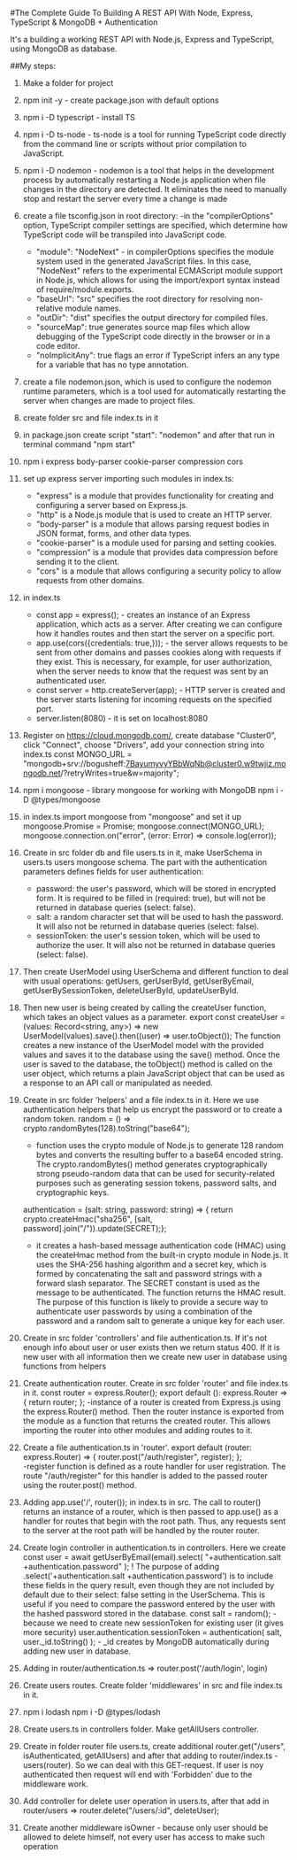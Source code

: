 #The Complete Guide To Building A REST API With Node, Express, TypeScript & MongoDB + Authentication

It's a building a working REST API with Node.js, Express and TypeScript, using MongoDB as database.

##My steps:

1. Make a folder for project
2. npm init -y - create package.json with default options
3. npm i -D typescript - install TS
4. npm i -D ts-node - ts-node is a tool for running TypeScript code directly from the command line or scripts without prior compilation to JavaScript.
5. npm i -D nodemon - nodemon is a tool that helps in the development process by automatically restarting a Node.js application when file changes in the directory are detected. It eliminates the need to manually stop and restart the server every time a change is made
6. create a file tsconfig.json in root directory:
   -in the "compilerOptions" option, TypeScript compiler settings are specified, which determine how TypeScript code will be transpiled into JavaScript code.
   - "module": "NodeNext" - in compilerOptions specifies the module system used in the generated JavaScript files. In this case, "NodeNext" refers to the experimental ECMAScript module support in Node.js, which allows for using the import/export syntax instead of require/module.exports.
   - "baseUrl": "src" specifies the root directory for resolving non-relative module names.
   - "outDir": "dist" specifies the output directory for compiled files.
   - "sourceMap": true generates source map files which allow debugging of the TypeScript code directly in the browser or in a code editor.
   - "noImplicitAny": true flags an error if TypeScript infers an any type for a variable that has no type annotation.
7. create a file nodemon.json, which is used to configure the nodemon runtime parameters, which is a tool used for automatically restarting the server when changes are made to project files.
8. create folder src and file index.ts in it
9. in package.json create script "start": "nodemon" and after that run in terminal command "npm start"
10. npm i express body-parser cookie-parser compression cors
11. set up express server importing such modules in index.ts:
    - "express" is a module that provides functionality for creating and configuring a server based on Express.js.
    - "http" is a Node.js module that is used to create an HTTP server.
    - "body-parser" is a module that allows parsing request bodies in JSON format, forms, and other data types.
    - "cookie-parser" is a module used for parsing and setting cookies.
    - "compression" is a module that provides data compression before sending it to the client.
    - "cors" is a module that allows configuring a security policy to allow requests from other domains.
12. in index.ts
    - const app = express(); - creates an instance of an Express application, which acts as a server. After creating we can configure how it handles routes and then start the server on a specific port.
    - app.use(cors({credentials: true,})); - the server allows requests to be sent from other domains and passes cookies along with requests if they exist. This is necessary, for example, for user authorization, when the server needs to know that the request was sent by an authenticated user.
    - const server = http.createServer(app); - HTTP server is created and the server starts listening for incoming requests on the specified port.
    - server.listen(8080) - it is set on localhost:8080
13. Register on https://cloud.mongodb.com/, create database "Cluster0", click "Connect", choose "Drivers", add your connection string into index.ts
    const MONGO_URL =
    "mongodb+srv://bogusheff:7BayumyvyYBbWqNb@cluster0.w9twjiz.mongodb.net/?retryWrites=true&w=majority";
14. npm i mongoose - library mongoose for working with MongoDB
    npm i -D @types/mongoose
15. in index.ts import mongoose from "mongoose" and set it up
    mongoose.Promise = Promise;
    mongoose.connect(MONGO_URL);
    mongoose.connection.on("error", (error: Error) => console.log(error));
16. Create in src folder db and file users.ts in it, make UserSchema in users.ts users mongoose schema.
    The part with the authentication parameters defines fields for user authentication:
    - password: the user's password, which will be stored in encrypted form. It is required to be filled in (required: true), but will not be returned in database queries (select: false).
    - salt: a random character set that will be used to hash the password. It will also not be returned in database queries (select: false).
    - sessionToken: the user's session token, which will be used to authorize the user. It will also not be returned in database queries (select: false).
17. Then create UserModel using UserSchema and different function to deal with usual operations: getUsers, gerUserById, getUserByEmail, getUserBySessionToken, deleteUserById, updateUserById.
18. Then new user is being created by calling the createUser function, which takes an object values as a parameter.
    export const createUser = (values: Record<string, any>) =>
    new UserModel(values).save().then((user) => user.toObject());
    The function creates a new instance of the UserModel model with the provided values and saves it to the database using the save() method. Once the user is saved to the database, the toObject() method is called on the user object, which returns a plain JavaScript object that can be used as a response to an API call or manipulated as needed.
19. Create in src folder 'helpers' and a file index.ts in it. Here we use authentication helpers that help us encrypt the password or to create a random token.
    random = () => crypto.randomBytes(128).toString("base64");

    - function uses the crypto module of Node.js to generate 128 random bytes and converts the resulting buffer to a base64 encoded string. The crypto.randomBytes() method generates cryptographically strong pseudo-random data that can be used for security-related purposes such as generating session tokens, password salts, and cryptographic keys.

    authentication = (salt: string, password: string) => { return crypto.createHmac("sha256", [salt, password].join("/")).update(SECRET);};

    - it creates a hash-based message authentication code (HMAC) using the createHmac method from the built-in crypto module in Node.js. It uses the SHA-256 hashing algorithm and a secret key, which is formed by concatenating the salt and password strings with a forward slash separator. The SECRET constant is used as the message to be authenticated. The function returns the HMAC result. The purpose of this function is likely to provide a secure way to authenticate user passwords by using a combination of the password and a random salt to generate a unique key for each user.

20. Create in src folder 'controllers' and file authentication.ts. If it's not enough info about user or user exists then we return status 400. If it is new user with all information then we create new user in database using functions from helpers
21. Create authentication router. Create in src folder 'router' and file index.ts in it.
    const router = express.Router();
    export default (): express.Router => {
    return router;
    };
    -instance of a router is created from Express.js using the express.Router() method. Then the router instance is exported from the module as a function that returns the created router. This allows importing the router into other modules and adding routes to it.
22. Create a file authentication.ts in 'router'.
    export default (router: express.Router) => {
    router.post("/auth/register", register);
    };  
    -register function is defined as a route handler for user registration. The route "/auth/register" for this handler is added to the passed router using the router.post() method.
23. Adding app.use('/', router()); in index.ts in src.
    The call to router() returns an instance of a router, which is then passed to app.use() as a handler for routes that begin with the root path. Thus, any requests sent to the server at the root path will be handled by the router router.
24. Create login controller in authentication.ts in controllers. Here we create
    const user = await getUserByEmail(email).select(
    "+authentication.salt +authentication.password"
    );
    ! The purpose of adding .select('+authentication.salt +authentication.password') is to include these fields in the query result, even though they are not included by default due to their select: false setting in the UserSchema. This is useful if you need to compare the password entered by the user with the hashed password stored in the database.
    const salt = random(); - because we need to create new sessionToken for existing user (it gives more security)
    user.authentication.sessionToken = authentication(
    salt,
    user.\_id.toString()
    ); - \_id creates by MongoDB automatically during adding new user in database.
25. Adding in router/authentication.ts => router.post('/auth/login', login)
26. Create users routes. Create folder 'middlewares' in src and file index.ts in it.
27. npm i lodash
    npm i -D @types/lodash
28. Create users.ts in controllers folder. Make getAllUsers controller.
29. Create in folder router file users.ts, create additional router.get("/users", isAuthenticated, getAllUsers) and after that adding to router/index.ts - users(router). So we can deal with this GET-request. If user is noy authenticated then request will end with 'Forbidden' due to the middleware work.
30. Add controller for delete user operation in users.ts, after that add in router/users => router.delete("/users/:id", deleteUser);
31. Create another middleware isOwner - because only user should be allowed to delete himself, not every user has access to make such operation
